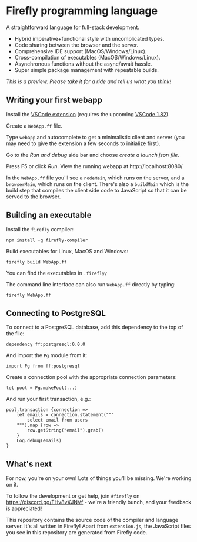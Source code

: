 # Firefly programming language

A straightforward language for full-stack development. 

* Hybrid imperative+functional style with uncomplicated types.
* Code sharing between the browser and the server.
* Comprehensive IDE support (MacOS/Windows/Linux).
* Cross-compilation of executables (MacOS/Windows/Linux).
* Asynchronous functions without the async/await hassle.
* Super simple package management with repeatable builds.

*This is a preview. Please take it for a ride and tell us what you think!*

## Writing your first webapp

Install the [VSCode extension](https://marketplace.visualstudio.com/items?itemName=firefly-team.firefly-lang) (requires the upcoming [VSCode 1.82](https://code.visualstudio.com/insiders/)).

Create a `WebApp.ff` file.

Type `webapp` and autocomplete to get a minimalistic client and server (you may need to give the extension a few seconds to initialize first).

Go to the *Run and debug* side bar and choose *create a launch.json file*.

Press F5 or click *Run*. View the running webapp at http://localhost:8080/

In the `WebApp.ff` file you'll see a `nodeMain`, which runs on the server, and a `browserMain`, which runs on the client. There's also a `buildMain` which is the build step that compiles the client side code to JavaScript so that it can be served to the browser.

## Building an executable

Install the `firefly` compiler:

```npm install -g firefly-compiler```

Build executables for Linux, MacOS and Windows:

```firefly build WebApp.ff```

You can find the executables in `.firefly/`

The command line interface can also run `WebApp.ff` directly by typing: 

```firefly WebApp.ff```

## Connecting to PostgreSQL

To connect to a PostgreSQL database, add this dependency to the top of the file:

```dependency ff:postgresql:0.0.0```

And import the `Pg` module from it:

```import Pg from ff:postgresql```

Create a connection pool with the appropriate connection parameters:

```let pool = Pg.makePool(...)```

And run your first transaction, e.g.:

```
pool.transaction {connection =>
    let emails = connection.statement("""
        select email from users
    """).map {row =>
        row.getString("email").grab()
    }
    Log.debug(emails)
}
```

## What's next

For now, you're on your own! Lots of things you'll be missing. We're working on it.

To follow the development or get help, join `#firefly` on https://discord.gg/FHv8vXJNVf - we're a friendly bunch, and your feedback is appreciated!

This repository contains the source code of the compiler and language server. It's all written in Firefly! Apart from `extension.js`, the JavaScript files you see in this repository are generated from Firefly code.
